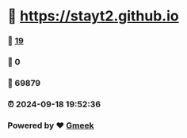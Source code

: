 #   :link: https://stayt2.github.io 
### :page_facing_up: [19](https://stayt2.github.io/tag.html) 
### :speech_balloon: 0 
### :hibiscus: 69879 
### :alarm_clock: 2024-09-18 19:52:36 
### Powered by :heart: [Gmeek](https://github.com/Meekdai/Gmeek)
